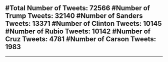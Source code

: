 #Total Number of Tweets: 72566 
#Number of Trump Tweets: 32140
#Number of Sanders Tweets: 13371
#Number of Clinton Tweets: 10145
#Number of Rubio Tweets: 10142
#Number of Cruz Tweets: 4781
#Number of Carson Tweets: 1983
---
---
